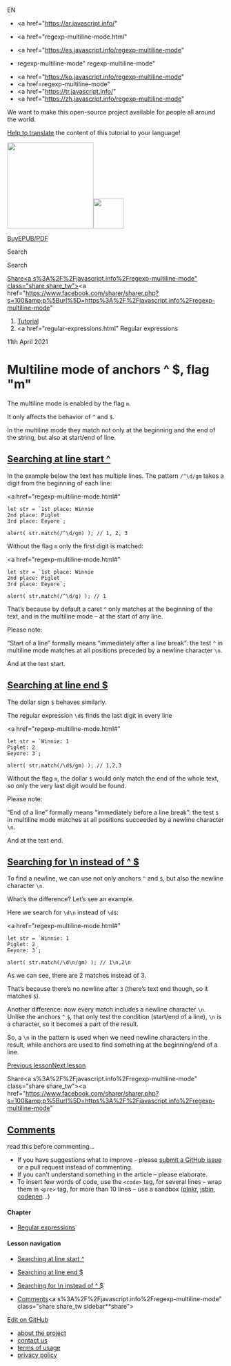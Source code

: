 EN

- <a href="https://ar.javascript.info/"
- <a href="regexp-multiline-mode.html"
- <a href="https://es.javascript.info/regexp-multiline-mode"

- regexp-multiline-mode"
  regexp-multiline-mode"

<!-- -->

- <a href="https://ko.javascript.info/regexp-multiline-mode"
- <a href=regexp-multiline-mode"
- <a href="https://tr.javascript.info/"
- <a href="https://zh.javascript.info/regexp-multiline-mode"

We want to make this open-source project available for people all around the world.

[Help to translate](translate.html) the content of this tutorial to your language!

<a href="index.html" class="sitetoolbar__link sitetoolbar__link_logo"><img src="img/sitetoolbar__logo_en.svg" class="sitetoolbar__logo sitetoolbar__logo_normal" width="200" /><img src="img/sitetoolbar__logo_small_en.svg" class="sitetoolbar__logo sitetoolbar__logo_small" width="70" /></a>

<a href="ebook.html" class="buy-book-button"><span class="buy-book-button__extra-text">Buy</span>EPUB/PDF</a>

Search

Search

<a href="tutorial/map.html" class="map">

<span class="share-icons__title">Share</span><a s%3A%2F%2Fjavascript.info%2Fregexp-multiline-mode" class="share share_tw"></a><a href="https://www.facebook.com/sharer/sharer.php?s=100&amp;p%5Burl%5D=https%3A%2F%2Fjavascript.info%2Fregexp-multiline-mode" </a>

1.  <a href="index.html" class="breadcrumbs__link"><span class="breadcrumbs__hidden-text">Tutorial</span></a>
2.  <span id="breadcrumb-1"><a href="regular-expressions.html" Regular expressions</span></a></span>

11th April 2021

# Multiline mode of anchors ^ $, flag "m"

The multiline mode is enabled by the flag `m`.

It only affects the behavior of `^` and `$`.

In the multiline mode they match not only at the beginning and the end of the string, but also at start/end of line.

## <a href="regexp-multiline-mode.html#searching-at-line-start" id="searching-at-line-start" class="main__anchor">Searching at line start ^</a>

In the example below the text has multiple lines. The pattern `/^\d/gm` takes a digit from the beginning of each line:

<a href="regexp-multiline-mode.html#"
<a href="regexp-multiline-mode.html#" class="toolbar__button toolbar__button_edit" title="open in sandbox"></a>

    let str = `1st place: Winnie
    2nd place: Piglet
    3rd place: Eeyore`;

    alert( str.match(/^\d/gm) ); // 1, 2, 3

Without the flag `m` only the first digit is matched:

<a href="regexp-multiline-mode.html#"
<a href="regexp-multiline-mode.html#" class="toolbar__button toolbar__button_edit" title="open in sandbox"></a>

    let str = `1st place: Winnie
    2nd place: Piglet
    3rd place: Eeyore`;

    alert( str.match(/^\d/g) ); // 1

That’s because by default a caret `^` only matches at the beginning of the text, and in the multiline mode – at the start of any line.

<span class="important__type">Please note:</span>

“Start of a line” formally means “immediately after a line break”: the test `^` in multiline mode matches at all positions preceded by a newline character `\n`.

And at the text start.

## <a href="regexp-multiline-mode.html#searching-at-line-end" id="searching-at-line-end" class="main__anchor">Searching at line end $</a>

The dollar sign `$` behaves similarly.

The regular expression `\d$` finds the last digit in every line

<a href="regexp-multiline-mode.html#"
<a href="regexp-multiline-mode.html#" class="toolbar__button toolbar__button_edit" title="open in sandbox"></a>

    let str = `Winnie: 1
    Piglet: 2
    Eeyore: 3`;

    alert( str.match(/\d$/gm) ); // 1,2,3

Without the flag `m`, the dollar `$` would only match the end of the whole text, so only the very last digit would be found.

<span class="important__type">Please note:</span>

“End of a line” formally means “immediately before a line break”: the test `$` in multiline mode matches at all positions succeeded by a newline character `\n`.

And at the text end.

## <a href="regexp-multiline-mode.html#searching-for-n-instead-of" id="searching-for-n-instead-of" class="main__anchor">Searching for \n instead of ^ $</a>

To find a newline, we can use not only anchors `^` and `$`, but also the newline character `\n`.

What’s the difference? Let’s see an example.

Here we search for `\d\n` instead of `\d$`:

<a href="regexp-multiline-mode.html#"
<a href="regexp-multiline-mode.html#" class="toolbar__button toolbar__button_edit" title="open in sandbox"></a>

    let str = `Winnie: 1
    Piglet: 2
    Eeyore: 3`;

    alert( str.match(/\d\n/gm) ); // 1\n,2\n

As we can see, there are 2 matches instead of 3.

That’s because there’s no newline after `3` (there’s text end though, so it matches `$`).

Another difference: now every match includes a newline character `\n`. Unlike the anchors `^` `$`, that only test the condition (start/end of a line), `\n` is a character, so it becomes a part of the result.

So, a `\n` in the pattern is used when we need newline characters in the result, while anchors are used to find something at the beginning/end of a line.

<a href="regexp-anchors.html" class="page__nav page__nav_prev"><span class="page__nav-text"><span class="page__nav-text-shortcut"></span></span><span class="page__nav-text-alternate">Previous lesson</span></a><a href="regexp-boundary.html" class="page__nav page__nav_next"><span class="page__nav-text"><span class="page__nav-text-shortcut"></span></span><span class="page__nav-text-alternate">Next lesson</span></a>

<span class="share-icons__title">Share</span><a s%3A%2F%2Fjavascript.info%2Fregexp-multiline-mode" class="share share_tw"></a><a href="https://www.facebook.com/sharer/sharer.php?s=100&amp;p%5Burl%5D=https%3A%2F%2Fjavascript.info%2Fregexp-multiline-mode" </a>

<a href="tutorial/map.html" class="map">

## <a href="regexp-multiline-mode.html#comments" id="comments">Comments</a>

<span class="comments__read-before-link">read this before commenting…</span>

- If you have suggestions what to improve - please [submit a GitHub issue](https://github.com/javascript-tutorial/en.javascript.info/issues/new) or a pull request instead of commenting.
- If you can't understand something in the article – please elaborate.
- To insert few words of code, use the `<code>` tag, for several lines – wrap them in `<pre>` tag, for more than 10 lines – use a sandbox ([plnkr](https://plnkr.co/edit/?p=preview), [jsbin](https://jsbin.com), [codepen](http://codepen.io)…)

<a href="tutorial/map.html" class="map"></a>

#### Chapter

- <a href="regular-expressions.html" class="sidebar__link">Regular expressions</a>

#### Lesson navigation

- <a href="regexp-multiline-mode.html#searching-at-line-start" class="sidebar__link">Searching at line start ^</a>
- <a href="regexp-multiline-mode.html#searching-at-line-end" class="sidebar__link">Searching at line end $</a>
- <a href="regexp-multiline-mode.html#searching-for-n-instead-of" class="sidebar__link">Searching for \n instead of ^ $</a>

- <a href="regexp-multiline-mode.html#comments" class="sidebar__link">Comments</a><a s%3A%2F%2Fjavascript.info%2Fregexp-multiline-mode" class="share share_tw sidebar**share"></a><a href="https://www.facebook.com/sharer/sharer.php?s=100&amp;p%5Burl%5D=https%3A%2F%2Fjavascript.info%2Fregexp-multiline-mode" class="share share_fb sidebar**share"></a>

<a href="https://github.com/javascript-tutorial/en.javascript.info/blob/master/9-regular-expressions/05-regexp-multiline-mode" class="sidebar__link">Edit on GitHub</a>

- <a href="about.html" class="page-footer__link">about the project</a>
- <a href="about.html#contact-us" class="page-footer__link">contact us</a>
- <a href="terms.html" class="page-footer__link">terms of usage</a>
- <a href="privacy.html" class="page-footer__link">privacy policy</a>
